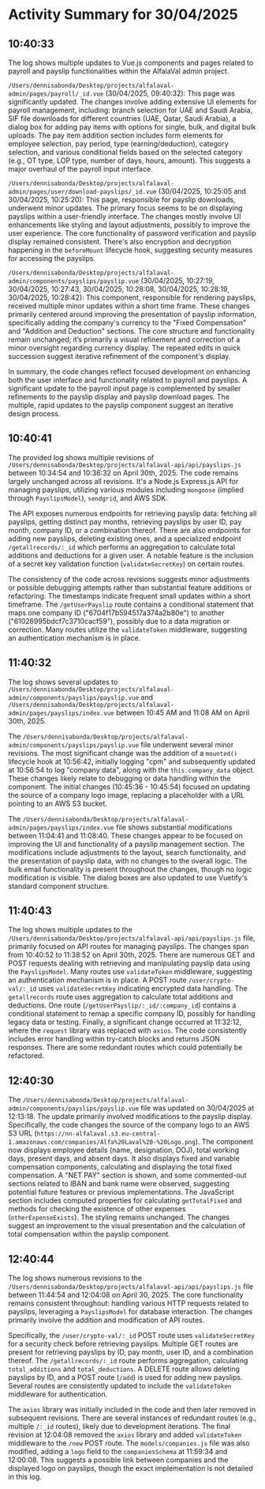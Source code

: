 # Activity Summary for 30/04/2025

## 10:40:33
The log shows multiple updates to Vue.js components and pages related to payroll and payslip functionalities within the AlfalaVal admin project.

`/Users/dennisabonda/Desktop/projects/alfalaval-admin/pages/payroll/_id.vue` (30/04/2025, 09:40:32): This page was significantly updated.  The changes involve adding extensive UI elements for payroll management, including:  branch selection for UAE and Saudi Arabia, SIF file downloads for different countries (UAE, Qatar, Saudi Arabia), a dialog box for adding pay items with options for single, bulk, and digital bulk uploads.  The pay item addition section includes form elements for employee selection, pay period, type (earning/deduction), category selection, and various conditional fields based on the selected category (e.g., OT type, LOP type, number of days, hours, amount).  This suggests a major overhaul of the payroll input interface.


`/Users/dennisabonda/Desktop/projects/alfalaval-admin/pages/user/download-payslips/_id.vue` (30/04/2025, 10:25:05 and 30/04/2025, 10:25:20): This page, responsible for payslip downloads, underwent minor updates. The primary focus seems to be on displaying payslips within a user-friendly interface.  The changes mostly involve UI enhancements like styling and layout adjustments, possibly to improve the user experience.  The core functionality of password verification and payslip display remained consistent.  There's also encryption and decryption happening in the `beforeMount` lifecycle hook, suggesting security measures for accessing the payslips.


`/Users/dennisabonda/Desktop/projects/alfalaval-admin/components/payslips/payslip.vue` (30/04/2025, 10:27:19, 30/04/2025, 10:27:43, 30/04/2025, 10:28:08, 30/04/2025, 10:28:19, 30/04/2025, 10:28:42): This component, responsible for rendering payslips, received multiple minor updates within a short time frame.  These changes primarily centered around improving the presentation of payslip information, specifically adding the company's currency to the "Fixed Compensation" and "Addition and Deduction" sections.  The core structure and functionality remain unchanged; it’s primarily a visual refinement and correction of a minor oversight regarding currency display.  The repeated edits in quick succession suggest iterative refinement of the component's display.

In summary, the code changes reflect focused development on enhancing both the user interface and functionality related to payroll and payslips.  A significant update to the payroll input page is complemented by smaller refinements to the payslip display and payslip download pages. The multiple, rapid updates to the payslip component suggest an iterative design process.


## 10:40:41
The provided log shows multiple revisions of `/Users/dennisabonda/Desktop/projects/alfalaval-api/api/payslips.js` between 10:34:54 and 10:36:32 on April 30th, 2025.  The code remains largely unchanged across all revisions. It's a Node.js Express.js API for managing payslips, utilizing various modules including `mongoose` (implied through `PayslipsModel`), `sendgrid`, and AWS SDK.

The API exposes numerous endpoints for retrieving payslip data:  fetching all payslips, getting distinct pay months, retrieving payslips by user ID, pay month, company ID, or a combination thereof.  There are also endpoints for adding new payslips, deleting existing ones, and a specialized endpoint `/getallrecords/:_id` which performs an aggregation to calculate total additions and deductions for a given user.  A notable feature is the inclusion of a secret key validation function (`validateSecretKey`) on certain routes.

The consistency of the code across revisions suggests minor adjustments or possible debugging attempts rather than substantial feature additions or refactoring.  The timestamps indicate frequent small updates within a short timeframe.  The `/getUserPayslip` route contains a conditional statement that maps one company ID ("6704f17b594517a374a2b80e") to another ("61026995bdcf7c3710cacf59"), possibly due to a data migration or correction.  Many routes utilize the `validateToken` middleware, suggesting an authentication mechanism is in place.


## 11:40:32
The log shows several updates to `/Users/dennisabonda/Desktop/projects/alfalaval-admin/components/payslips/payslip.vue` and `/Users/dennisabonda/Desktop/projects/alfalaval-admin/pages/payslips/index.vue` between 10:45 AM and 11:08 AM on April 30th, 2025.

The `/Users/dennisabonda/Desktop/projects/alfalaval-admin/components/payslips/payslip.vue` file underwent several minor revisions.  The most significant change was the addition of a `mounted()` lifecycle hook at 10:56:42, initially logging "cpm" and subsequently updated at 10:56:54 to log  "company data", along with the `this.company_data` object.  These changes likely relate to debugging or data handling within the component.  The initial changes (10:45:36 - 10:45:54) focused on updating the source of a company logo image, replacing a placeholder with a URL pointing to an AWS S3 bucket.

The `/Users/dennisabonda/Desktop/projects/alfalaval-admin/pages/payslips/index.vue` file shows substantial modifications between 11:04:41 and 11:08:40. These changes appear to be focused on improving the UI and functionality of a payslip management section. The modifications include adjustments to the layout, search functionality, and the presentation of payslip data,  with no changes to the overall logic.  The bulk email functionality is present throughout the changes, though no logic modification is visible. The dialog boxes are also updated to use Vuetify's standard component structure.


## 11:40:43
The log shows multiple updates to the `/Users/dennisabonda/Desktop/projects/alfalaval-api/api/payslips.js` file, primarily focused on API routes for managing payslips.  The changes span from 10:40:52 to 11:38:52 on April 30th, 2025.  There are numerous GET and POST requests dealing with retrieving and manipulating payslip data using the `PayslipsModel`.  Many routes use `validateToken` middleware, suggesting an authentication mechanism is in place.  A POST route `/user/crypto-val/:_id` uses `validateSecretKey` indicating encrypted data handling.  The `getallrecords` route uses aggregation to calculate total additions and deductions.  One route (`/getUserPayslip/:_id/:company_id`) contains a conditional statement to remap a specific company ID, possibly for handling legacy data or testing.  Finally, a significant change occurred at 11:32:12, where the `request` library was replaced with `axios`.  The code consistently includes error handling within try-catch blocks and returns JSON responses.  There are some redundant routes which could potentially be refactored.


## 12:40:30
The `/Users/dennisabonda/Desktop/projects/alfalaval-admin/components/payslips/payslip.vue` file was updated on 30/04/2025 at 12:13:18.  The update primarily involved modifications to the payslip display.  Specifically, the code changes the source of the company logo to an AWS S3 URL (`https://nn-alfalaval.s3.eu-central-1.amazonaws.com/companies/Alfa%20Laval%20-%20Logo.png`). The component now displays employee details (name, designation, DOJ), total working days, present days, and absent days.  It also displays fixed and variable compensation components,  calculating and displaying the total fixed compensation.  A "NET PAY" section is shown, and some commented-out sections related to IBAN and bank name were observed, suggesting potential future features or previous implementations.  The JavaScript section includes computed properties for calculating `getTotalFixed` and methods for checking the existence of other expenses (`otherExpenseExists`). The styling remains unchanged.  The changes suggest an improvement to the visual presentation and the calculation of total compensation within the payslip component.


## 12:40:44
The log shows numerous revisions to the `/Users/dennisabonda/Desktop/projects/alfalaval-api/api/payslips.js` file between 11:44:54 and 12:04:08 on April 30, 2025.  The core functionality remains consistent throughout:  handling various HTTP requests related to payslips, leveraging a `PayslipsModel` for database interaction.  The changes primarily involve the addition and modification of API routes.

Specifically, the `/user/crypto-val/:_id` POST route uses `validateSecretKey` for a security check before retrieving payslips. Multiple GET routes are present for retrieving payslips by ID, pay month, user ID, and a combination thereof. The `/getallrecords/:_id` route performs aggregation, calculating `total_additions` and `total_deductions`. A DELETE route allows deleting payslips by ID, and a POST route (`/add`) is used for adding new payslips.  Several routes are consistently updated to include the `validateToken` middleware for authentication.

The `axios` library was initially included in the code and then later removed in subsequent revisions.  There are several instances of redundant routes (e.g., multiple `/:_id` routes), likely due to development iterations.  The final revision at 12:04:08 removed the `axios` library and added `validateToken` middleware to the `/new` POST route.  The `models/companies.js` file was also modified, adding a `logo` field to the `companiesSchema` at 11:59:34 and 12:00:08.  This suggests a possible link between companies and the displayed logo on payslips, though the exact implementation is not detailed in this log.

